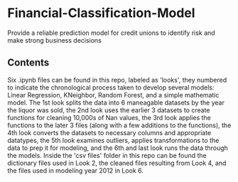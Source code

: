 # Financial-Classification-Model
Provide a reliable prediction model for credit unions to identify risk and make strong business decisions
## Contents
Six .ipynb files can be found in this repo, labeled as 'looks', they numbered to indicate the chronological process taken to develop several models: Linear Regression, KNeighbor, Random Forest, and a simple mathematic model. The 1st look splits the data into 6 maneagable datasets by the year the liquor was sold, the 2nd look uses the earlier 3 datasets to create functions for cleaning 10,000s of Nan values, the 3rd look applies the functions to the later 3 files (along with a few additions to the functions), the 4th look converts the datasets to necessary columns and appropriate datatypes, the 5th look examines outliers, applies transformations to the data to prep it for modeling, and the 6th and last look runs the data through the models. Inside the 'csv files' folder in this repo can be found the dictionary files used in Look 2, the cleaned files resulting from Look 4, and the files used in modeling year 2012 in Look 6.
